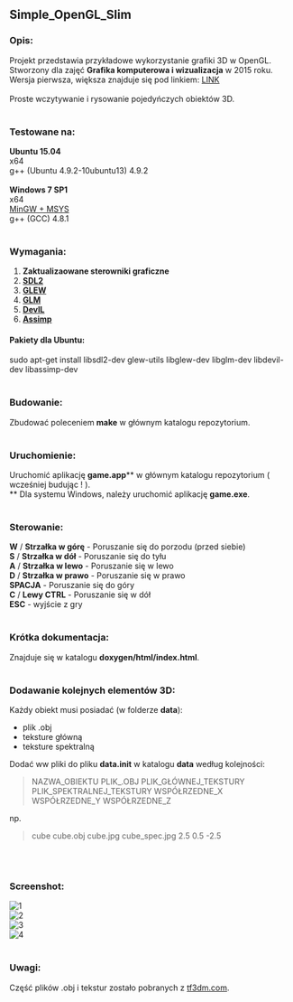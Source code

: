 ## Simple_OpenGL_Slim

### Opis:

Projekt przedstawia przykładowe wykorzystanie grafiki 3D w OpenGL.</br>
Stworzony dla zajęć **Grafika komputerowa i wizualizacja** w 2015 roku.</br>
Wersja pierwsza, większa znajduje się pod linkiem: [LINK](https://github.com/kaczla/Simple_OpenGL_Game)
</br>
</br>
Proste wczytywanie i rysowanie pojedyńczych obiektów 3D.
</br>
</br>

### Testowane na:

**Ubuntu 15.04**
</br>
x64
</br>
g++ (Ubuntu 4.9.2-10ubuntu13) 4.9.2
</br>
</br>
**Windows 7 SP1**
</br>
x64
</br>
[MinGW + MSYS](http://www.mingw.org/)
</br>
g++ (GCC) 4.8.1
</br>
</br>

### Wymagania:

1) **Zaktualizaowane sterowniki graficzne**</br>
2) **[SDL2](https://www.libsdl.org)**</br>
3) **[GLEW](http://www.glew.sourceforge.net)**</br>
4) **[GLM](http://www.glm.g-truc.net)**</br>
5) **[DevIL](http://www.openil.sourceforge.net)**</br>
6) **[Assimp](http://assimp.sourceforge.net)**</br>

#### Pakiety dla Ubuntu:

sudo apt-get install libsdl2-dev glew-utils libglew-dev libglm-dev libdevil-dev libassimp-dev
</br>
</br>

### Budowanie:

Zbudować poleceniem **make** w głównym katalogu repozytorium.
</br>
</br>

### Uruchomienie:

Uruchomić aplikację **game.app**\*\* w głównym katalogu repozytorium ( wcześniej budując ! ).
</br>
\*\* Dla systemu Windows, należy uruchomić aplikację **game.exe**.
</br>
</br>

### Sterowanie:

**W** / **Strzałka w górę** - Poruszanie się do porzodu (przed siebie)
</br>
**S** / **Strzałka w dół** - Poruszanie się do tyłu
</br>
**A** / **Strzałka w lewo** - Poruszanie się w lewo
</br>
**D** / **Strzałka w prawo** - Poruszanie się w prawo
</br>
**SPACJA** - Poruszanie się do góry
</br>
**C** / **Lewy CTRL** - Poruszanie się w dół
</br>
**ESC** - wyjście z gry
</br>
</br>

### Krótka dokumentacja:

Znajduje się w katalogu **doxygen/html/index.html**.
</br>
</br>

### Dodawanie kolejnych elementów 3D:

Każdy obiekt musi posiadać (w folderze **data**):
<ul>
<li>plik .obj</li>
<li>teksture główną</li>
<li>teksture spektralną</li>
</ul>

Dodać ww pliki do pliku **data.init** w katalogu **data** według kolejności:

> NAZWA_OBIEKTU PLIK_.OBJ PLIK_GŁÓWNEJ_TEKSTURY PLIK_SPEKTRALNEJ_TEKSTURY WSPÓŁRZEDNE_X WSPÓŁRZEDNE_Y WSPÓŁRZEDNE_Z

np.

> cube cube.obj cube.jpg cube_spec.jpg 2.5 0.5 -2.5

</br>
</br>

### Screenshot:

![1](https://github.com/kaczla/Simple_OpenGL_Slim/screenshot/1.jpg)
</br>
![2](https://github.com/kaczla/Simple_OpenGL_Slim/screenshot/2.jpg)
</br>
![3](https://github.com/kaczla/Simple_OpenGL_Slim/screenshot/3.jpg)
</br>
![4](https://github.com/kaczla/Simple_OpenGL_Slim/screenshot/4.jpg)
</br>
</br>

### Uwagi:

Część plików .obj i tekstur zostało pobranych z [tf3dm.com](http://tf3dm.com).
</br>
</br>
